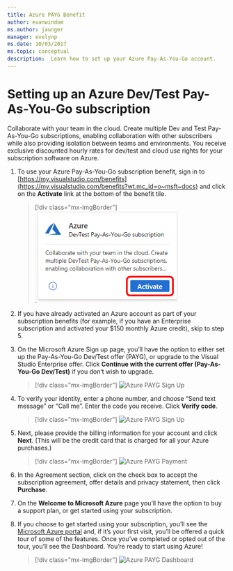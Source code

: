 ```yaml
---
title: Azure PAYG Benefit
author: evanwindom
ms.author: jaunger
manager: evelynp
ms.date: 10/03/2017
ms.topic: conceptual
description:  Learn how to set up your Azure Pay-As-You-Go account.
---
```


# Setting up an Azure Dev/Test Pay-As-You-Go subscription
Collaborate with your team in the cloud.  Create multiple Dev and Test Pay-As-You-Go subscriptions, enabling collaboration with other subscribers while also providing isolation between teams and environments.  You receive exclusive discounted hourly rates for dev/test and cloud use rights for your subscription software on Azure.

1. To use your Azure Pay-As-You-Go subscription benefit, sign in to [https://my.visualstudio.com/benefits](https://my.visualstudio.com/benefits?wt.mc_id=o~msft~docs) and click on the **Activate** link at the bottom of the benefit tile.
   > [!div class="mx-imgBorder"]
   > ![Azure PAYG Tile](_img/vs-azure-payg/vs-azure-payg-tile.png)

2. If you have already activated an Azure account as part of your subscription benefits (for example, if you have an Enterprise subscription and activated your $150 monthly Azure credit), skip to step 5.

3. On the Microsoft Azure Sign up page, you’ll have the option to either set up the Pay-As-You-Go Dev/Test offer (PAYG), or upgrade to the Visual Studio Enterprise offer.  Click **Continue with the current offer (Pay-As-You-Go Dev/Test)** if you don’t wish to upgrade.
   > [!div class="mx-imgBorder"]
   > ![Azure PAYG Sign Up](_img/vs-azure-payg/vs-azure-payg-signup-cropped.png)

4. To verify your identity, enter a phone number, and choose “Send text message” or “Call me”.  Enter the code you receive.  Click **Verify code**.
   > [!div class="mx-imgBorder"]
   > ![Azure PAYG Sign Up](_img/vs-azure-payg/vs-azure-payg-identity-cropped.png)

5. Next, please provide the billing information for your account and click **Next**.  (This will be the credit card that is charged for all your Azure purchases.)
   > [!div class="mx-imgBorder"]
   > ![Azure PAYG Payment](_img/vs-azure-payg/vs-azure-payg-payment-cropped.png)

6. In the Agreement section, click on the check box to accept the subscription agreement, offer details and privacy statement, then click **Purchase**.

7. On the **Welcome to Microsoft Azure** page you’ll have the option to buy a support plan, or get started using your subscription.

8. If you choose to get started using your subscription, you’ll see the [Microsoft Azure portal](https://portal.azure.com) and, if it’s your first visit, you’ll be offered a quick tour of some of the features.  Once you’ve completed or opted out of the tour, you’ll see the Dashboard.  You’re ready to start using Azure!
   > [!div class="mx-imgBorder"]
   > ![Azure PAYG Dashboard](_img/vs-azure-payg/vs-azure-payg-dashboard-cropped.png)
